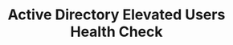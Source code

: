 ---
layout: post
title: Active Directory Elevated Users Health Check
gh-repo: 4D5A/Active-Directory-Tools
gh-badge: [follow,fork,star]
categories: [blog]
tags: [Active Directory]
after-content: [disclaimer-notice.html]
---